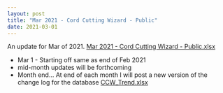 ```yaml
---
layout: post
title: "Mar 2021 - Cord Cutting Wizard - Public"
date: 2021-03-01
---
```

<p>An update for Mar of 2021. <a href="/Mar 2021 - Cord Cutting Wizard - Public.xlsx">Mar 2021 - Cord Cutting Wizard - Public.xlsx</a>
  <p>
    <ul>
      <li>Mar 1 - Starting off same as end of Feb 2021
      <li>mid-month updates will be forthcoming
      <li>Month end... At end of each month I will post a new version of the change log for the database <a href="/CCW_Trend.xlsx">CCW_Trend.xlsx</a>
